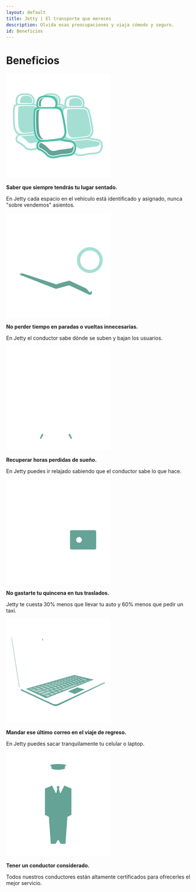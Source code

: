 ```yaml
---
layout: default
title: Jetty | El transporte que mereces
description: Olvida esas preocupaciones y viaja cómodo y seguro.
id: Beneficios
---
```


<div class="container beneficios">

  <div class="row">
    <div class="col-md-12">
      <h1>Beneficios</h1>
    </div>
  </div>

  <div class="row uno">
    <div class="col-md-10 col-md-offset-1">
      <div class="col-md-4 text-center beneficio">
        <img src="img/asientos.svg">
        <p class="lead"><strong>Saber que siempre tendrás tu lugar sentado.</strong></p>
        <p>En Jetty cada espacio en el vehículo está identificado y asignado, nunca "sobre vendemos" asientos.</p>
      </div>
      <div class="col-md-4 text-center beneficio">
        <img src="img/rutas.svg">
        <p class="lead"><strong>No perder tiempo en paradas o vueltas innecesarias.</strong></p>
        <p>En Jetty el conductor sabe dónde se suben y bajan los usuarios. </p>
      </div>
      <div class="col-md-4 text-center beneficio">
        <img src="img/reloj-zzz.svg">
        <p class="lead"><strong>Recuperar horas perdidas de sueño.</strong></p>
        <p>En Jetty puedes ir relajado sabiendo que el conductor sabe lo que hace. </p>
      </div>
    </div>
  </div>

  <div class="row uno">
    <div class="col-md-10 col-md-offset-1">
      <div class="col-md-4 text-center beneficio">
        <img src="img/cartera.svg">
        <p class="lead"><strong>No gastarte tu quincena en tus traslados.</strong></p>
        <p>Jetty te cuesta 30% menos que llevar tu auto y 60% menos que pedir un taxi.</p>
      </div>
      <div class="col-md-4 text-center beneficio">
        <img src="img/laptop.svg">
        <p class="lead"><strong>Mandar ese último correo en el viaje de regreso.</strong></p>
        <p>En Jetty puedes sacar tranquilamente tu celular o laptop.</p>
      </div>
      <div class="col-md-4 text-center beneficio">
        <img src="img/chofer.svg">
        <p class="lead"><strong>Tener un conductor considerado.</strong></p>
        <p>Todos nuestros conductores están altamente certificados para ofrecerles el mejor servicio.</p>
      </div>
    </div>
  </div>
</div>